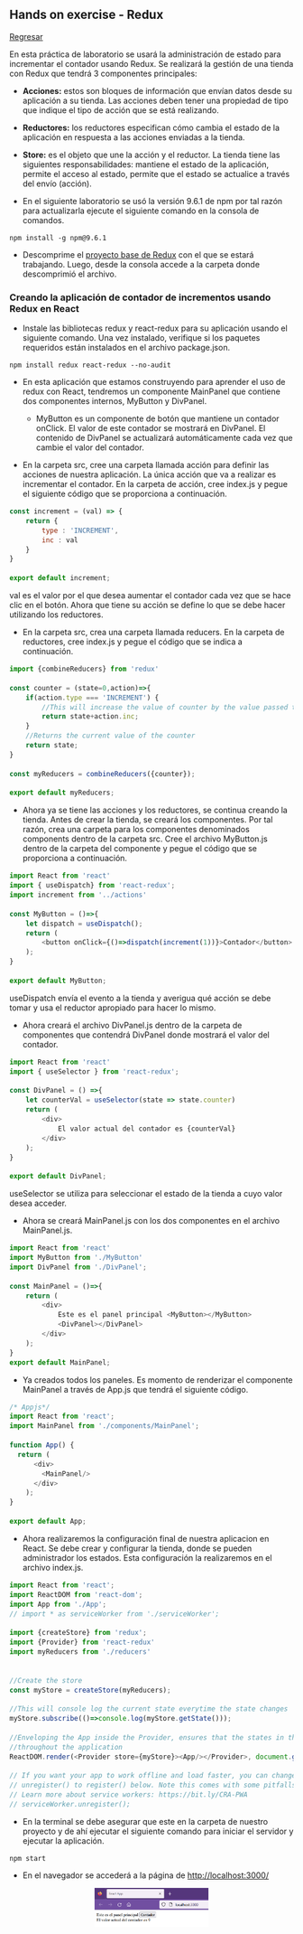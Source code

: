 ## Hands on exercise - Redux

[Regresar](/CodingBootcampsESPOL-FPR/)

En esta práctica de laboratorio se usará la administración de estado para incrementar el contador usando Redux. Se realizará la gestión de una tienda con Redux que tendrá 3 componentes principales:

* **Acciones:** estos son bloques de información que envían datos desde su aplicación a su tienda. Las acciones deben tener una propiedad de tipo que indique el tipo de acción que se está realizando.

* **Reductores:** los reductores especifican cómo cambia el estado de la aplicación en respuesta a las acciones enviadas a la tienda.

* **Store:** es el objeto que une la acción y el reductor. La tienda tiene las siguientes responsabilidades: mantiene el estado de la aplicación, permite el acceso al estado, permite que el estado se actualice a través del envío (acción).

* En el siguiente laboratorio se usó la versión 9.6.1 de npm por tal razón para actualizarla ejecute el siguiente comando en la consola de comandos. 

```
npm install -g npm@9.6.1
```

* Descomprime el [proyecto base de Redux](./react-redux-master.rar) con el que se estará trabajando. Luego, desde la consola accede a la carpeta donde descomprimió el archivo. 

### Creando la aplicación de contador de incrementos usando Redux en React

* Instale las bibliotecas redux y react-redux para su aplicación usando el siguiente comando. Una vez instalado, verifique si los paquetes requeridos están instalados en el archivo package.json.

```
npm install redux react-redux --no-audit
```

* En esta aplicación que estamos construyendo para aprender el uso de redux con React, tendremos un componente MainPanel que contiene dos componentes internos, MyButton y DivPanel.

    * MyButton es un componente de botón que mantiene un contador onClick. El valor de este contador se mostrará en DivPanel. El contenido de DivPanel se actualizará automáticamente cada vez que cambie el valor del contador.

* En la carpeta src, cree una carpeta llamada acción para definir las acciones de nuestra aplicación. La única acción que va a realizar es incrementar el contador. En la carpeta de acción, cree index.js y pegue el siguiente código que se proporciona a continuación.

```js
const increment = (val) => {
    return {
        type : 'INCREMENT',
        inc : val
    }
}

export default increment;
```

val es el valor por el que desea aumentar el contador cada vez que se hace clic en el botón. Ahora que tiene su acción se define lo que se debe hacer utilizando los reductores.

* En la carpeta src, crea una carpeta llamada reducers. En la carpeta de reductores, cree index.js y pegue el código que se indica a continuación.

```js
import {combineReducers} from 'redux'

const counter = (state=0,action)=>{
    if(action.type === 'INCREMENT') {
        //This will increase the value of counter by the value passed to the increment method
        return state+action.inc;
    }
    //Returns the current value of the counter
    return state;
}

const myReducers = combineReducers({counter});

export default myReducers;
```

* Ahora ya se tiene las acciones y los reductores, se continua creando la tienda. Antes de crear la tienda, se creará los componentes. Por tal razón, crea una carpeta para los componentes denominados components dentro de la carpeta src. Cree el archivo MyButton.js dentro de la carpeta del componente y pegue el código que se proporciona a continuación. 

```js
import React from 'react'
import { useDispatch} from 'react-redux';
import increment from '../actions'

const MyButton = ()=>{
    let dispatch = useDispatch();
    return (
        <button onClick={()=>dispatch(increment(1))}>Contador</button>
    );
}

export default MyButton;
```
useDispatch envía el evento a la tienda y averigua qué acción se debe tomar y usa el reductor apropiado para hacer lo mismo.

*  Ahora creará el archivo DivPanel.js dentro de la carpeta de componentes que contendrá DivPanel donde mostrará el valor del contador.

```js
import React from 'react'
import { useSelector } from 'react-redux';

const DivPanel = () =>{
    let counterVal = useSelector(state => state.counter)
    return (
        <div>
            El valor actual del contador es {counterVal}
        </div>
    );
}

export default DivPanel;
```

useSelector se utiliza para seleccionar el estado de la tienda a cuyo valor desea acceder.

* Ahora se creará MainPanel.js con los dos componentes en el archivo MainPanel.js.

```js
import React from 'react'
import MyButton from './MyButton'
import DivPanel from './DivPanel';

const MainPanel = ()=>{
    return (
        <div>
            Este es el panel principal <MyButton></MyButton>
            <DivPanel></DivPanel>
        </div>
    );
}
export default MainPanel;
```
* Ya creados todos los paneles. Es momento de renderizar el componente MainPanel a través de App.js que tendrá el siguiente código. 

```js
/* Appjs*/
import React from 'react';
import MainPanel from './components/MainPanel';

function App() {
  return (
      <div>
        <MainPanel/>
      </div>
    );
}

export default App;
```

* Ahora realizaremos la configuración final de nuestra aplicacion en React. Se debe crear y configurar la tienda, donde se pueden administrador los estados. Esta configuración la realizaremos en el archivo index.js.

```js
import React from 'react';
import ReactDOM from 'react-dom';
import App from './App';
// import * as serviceWorker from './serviceWorker';

import {createStore} from 'redux';
import {Provider} from 'react-redux'
import myReducers from './reducers'


//Create the store
const myStore = createStore(myReducers);

//This will console log the current state everytime the state changes
myStore.subscribe(()=>console.log(myStore.getState()));

//Enveloping the App inside the Provider, ensures that the states in the store are available
//throughout the application
ReactDOM.render(<Provider store={myStore}><App/></Provider>, document.getElementById('root'));

// If you want your app to work offline and load faster, you can change
// unregister() to register() below. Note this comes with some pitfalls.
// Learn more about service workers: https://bit.ly/CRA-PWA
// serviceWorker.unregister();
```

* En la terminal se debe asegurar que este en la carpeta de nuestro proyecto y de ahí ejecutar el siguiente comando para iniciar el servidor y ejecutar la aplicación.

```
npm start
```

* En el navegador se accederá a la página de [http://localhost:3000/](http://localhost:3000/) 

<p align="center">
<img src="../imagenes/contador.png" width="40%" alt="Banner"/>
</p>